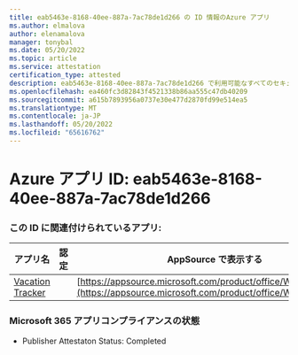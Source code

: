 ```yaml
---
title: eab5463e-8168-40ee-887a-7ac78de1d266 の ID 情報のAzure アプリ
ms.author: elmalova
author: elenamalova
manager: tonybal
ms.date: 05/20/2022
ms.topic: article
ms.service: attestation
certification_type: attested
description: eab5463e-8168-40ee-887a-7ac78de1d266 で利用可能なすべてのセキュリティとコンプライアンス情報。
ms.openlocfilehash: ea460fc3d82843f4521338b86aa555c47db40209
ms.sourcegitcommit: a615b7893956a0737e30e477d2870fd99e514ea5
ms.translationtype: MT
ms.contentlocale: ja-JP
ms.lasthandoff: 05/20/2022
ms.locfileid: "65616762"
---
```

# <a name="azure-app-id-eab5463e-8168-40ee-887a-7ac78de1d266"></a>Azure アプリ ID: eab5463e-8168-40ee-887a-7ac78de1d266


### <a name="apps-associated-with-this-id"></a>この ID に関連付けられているアプリ:
| **アプリ名** | **認定** | **AppSource で表示する** |
|--------------|---------------|-----------------------|
| [Vacation Tracker](../forward/WA200002167.md) |  | [https://appsource.microsoft.com/product/office/WA200002167](https://appsource.microsoft.com/product/office/WA200002167) |

### <a name="microsoft-365-app-compliance-status"></a>Microsoft 365 アプリコンプライアンスの状態
- Publisher Attestaton Status: Completed
